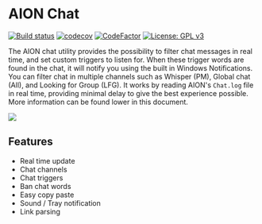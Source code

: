 # AION Chat
[![Build status](https://ci.appveyor.com/api/projects/status/0qak0qddleck0k9i?svg=true)](https://ci.appveyor.com/project/Iswenzz/aion-chat)
[![codecov](https://codecov.io/gh/Iswenzz/AION-Chat/branch/master/graph/badge.svg)](https://codecov.io/gh/Iswenzz/AION-Chat)
[![CodeFactor](https://www.codefactor.io/repository/github/iswenzz/aion-chat/badge)](https://www.codefactor.io/repository/github/iswenzz/aion-chat)
[![License: GPL v3](https://img.shields.io/badge/License-GPLv3-blue.svg)](https://www.gnu.org/licenses/gpl-3.0)

The AION chat utility provides the possibility to filter chat messages in real time, and set custom triggers to listen for. When these trigger words are found in the chat, it will notify you using the built in Windows Notifications. You can filter chat in multiple channels such as Whisper (PM), Global chat (All), and Looking for Group (LFG). It works by reading AION's ``Chat.log`` file in real time, providing minimal delay to give the best experience possible. More information can be found lower in this document.

![](https://i.imgur.com/tyhB0rJ.png)

## Features ##

* Real time update
* Chat channels
* Chat triggers
* Ban chat words
* Easy copy paste
* Sound / Tray notification
* Link parsing
